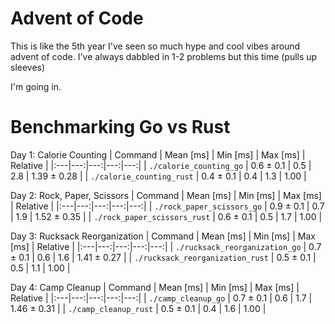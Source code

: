 # Advent of Code

This is like the 5th year I've seen so much hype and cool vibes around advent of code.
I've always dabbled in 1-2 problems but this time (pulls up sleeves)

I'm going in.


# Benchmarking Go vs Rust

Day 1: Calorie Counting
| Command | Mean [ms] | Min [ms] | Max [ms] | Relative |
|:---|---:|---:|---:|---:|
| `./calorie_counting_go` | 0.6 ± 0.1 | 0.5 | 2.8 | 1.39 ± 0.28 |
| `./calorie_counting_rust` | 0.4 ± 0.1 | 0.4 | 1.3 | 1.00 |

Day 2: Rock, Paper, Scissors
| Command | Mean [ms] | Min [ms] | Max [ms] | Relative |
|:---|---:|---:|---:|---:|
| `./rock_paper_scissors_go` | 0.9 ± 0.1 | 0.7 | 1.9 | 1.52 ± 0.35 |
| `./rock_paper_scissors_rust` | 0.6 ± 0.1 | 0.5 | 1.7 | 1.00 |

Day 3: Rucksack Reorganization
| Command | Mean [ms] | Min [ms] | Max [ms] | Relative |
|:---|---:|---:|---:|---:|
| `./rucksack_reorganization_go` | 0.7 ± 0.1 | 0.6 | 1.6 | 1.41 ± 0.27 |
| `./rucksack_reorganization_rust` | 0.5 ± 0.1 | 0.5 | 1.1 | 1.00 |

Day 4: Camp Cleanup
| Command | Mean [ms] | Min [ms] | Max [ms] | Relative |
|:---|---:|---:|---:|---:|
| `./camp_cleanup_go` | 0.7 ± 0.1 | 0.6 | 1.7 | 1.46 ± 0.31 |
| `./camp_cleanup_rust` | 0.5 ± 0.1 | 0.4 | 1.6 | 1.00 |
